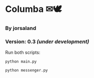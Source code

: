 # Columba &#9993;&#128330;

### By jorsaland

### Version: 0.3 *(under development)*

Run both scripts:

`python main.py`

`python messenger.py`